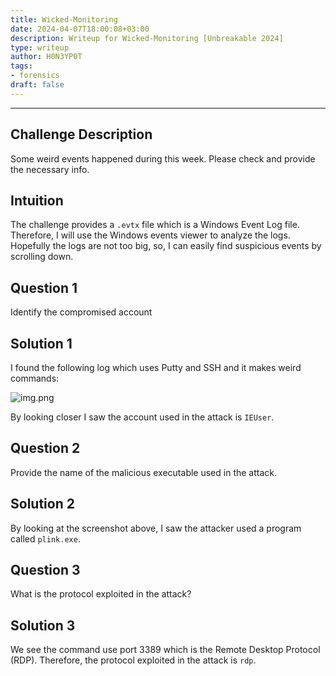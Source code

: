 ```yaml
---
title: Wicked-Monitoring
date: 2024-04-07T18:00:08+03:00
description: Writeup for Wicked-Monitoring [Unbreakable 2024]
type: writeup
author: H0N3YP0T
tags:
- forensics
draft: false
---
```

___

## Challenge Description

Some weird events happened during this week. Please check and provide the necessary info.

## Intuition

The challenge provides a `.evtx` file which is a Windows Event Log file. Therefore, I will use
the Windows events viewer to analyze the logs. Hopefully the logs are not too big, so, I can easily find suspicious events by scrolling down.

## Question 1

Identify the compromised account

## Solution 1

I found the following log which uses Putty and SSH and it makes weird commands:

![img.png](/images/unbreakable_2024/event.png)

By looking closer I saw the account used in the attack is `IEUser`.

## Question 2

Provide the name of the malicious executable used in the attack.

## Solution 2

By looking at the screenshot above, I saw the attacker used a program called `plink.exe`.

## Question 3

What is the protocol exploited in the attack?

## Solution 3

We see the command use port 3389 which is the Remote Desktop Protocol (RDP). Therefore, the protocol exploited in the attack is `rdp`.